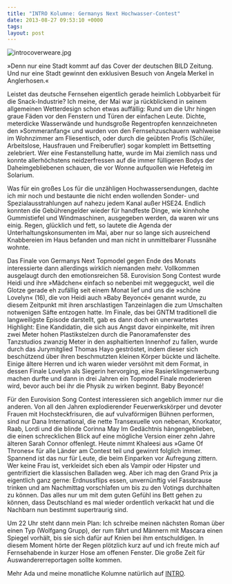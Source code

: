 ```yaml
---
title: "INTRO Kolumne: Germanys Next Hochwasser-Contest"
date: 2013-08-27 09:53:10 +0000
tags: 
layout: post
---
```

<img src="/content/images/introcoverweare.jpg" alt="introcoverweare.jpg" />

»Denn nur eine Stadt kommt auf das Cover der deutschen BILD Zeitung. Und nur eine Stadt gewinnt den exklusiven Besuch von Angela Merkel in Anglerhosen.«

Leistet das deutsche Fernsehen eigentlich gerade heimlich Lobbyarbeit für die Snack-Industrie? Ich meine, der Mai war ja rückblickend in seinem allgemeinen Wetterdesign schon etwas auffällig: Rund um die Uhr hingen graue Fäden vor den Fenstern und Türen der einfachen Leute. Dichte, meterdicke Wasserwände und hundsgroße Regentropfen kennzeichneten den »Sommeranfang« und wurden von den Fernsehzuschauern wahlweise im Wohnzimmer am Fliesentisch, oder durch die geübten Profis (Schüler, Arbeitslose, Hausfrauen und Freiberufler) sogar komplett im Bettsetting zelebriert. Wer eine Festanstellung hatte, wurde im Mai ziemlich nass und konnte allerhöchstens neidzerfressen auf die immer fülligeren Bodys der Daheimgebliebenen schauen, die vor Wonne aufquollen wie Hefeteig im Solarium.

Was für ein großes Los für die unzähligen Hochwassersendungen, dachte ich mir noch und bestaunte die nicht enden wollenden Sonder- und Spezialausstrahlungen auf nahezu jedem Kanal außer HSE24. Endlich konnten die Gebührengelder wieder für handfeste Dinge, wie kinnhohe Gummistiefel und Windmaschinen, ausgegeben werden, da waren wir uns einig. Regen, glücklich und fett, so lautete die Agenda der Unterhaltungskonsumenten im Mai, aber nur so lange sich ausreichend Knabbereien im Haus befanden und man nicht in unmittelbarer Flussnähe wohnte.

Das Finale von Germanys Next Topmodel gegen Ende des Monats interessierte dann allerdings wirklich niemanden mehr. Vollkommen ausgelaugt durch den emotionsreichen 58. Eurovision Song Contest wurde Heidi und ihre »Mädchen« einfach so nebenbei mit weggeguckt, weil die Glotze gerade eh zufällig seit einem Monat lief und uns die »schöne Lovelyn« (16), die von Heidi auch »Baby Beyoncé« genannt wurde, zu diesem Zeitpunkt mit ihren arschlastigen Tanzeinlagen die zum Umschalten notwenigen Säfte entzogen hatte. Im Finale, das bei GNTM traditionell die langweiligste Episode darstellt, gab es dann doch ein unerwartetes Highlight: Eine Kandidatin, die sich aus Angst davor einpinkelte, mit ihren zwei Meter hohen Plastikstelzen durch die Panoramafenster des Tanzstudios zwanzig Meter in den asphaltierten Innenhof zu fallen, wurde durch das Jurymitglied Thomas Hayo geströstet, indem dieser sich beschützend über ihren beschmutzten kleinen Körper bückte und lächelte. Einige ältere Herren und ich waren wieder versöhnt mit dem Format, in dessen Finale Lovelyn als Siegerin hervorging, eine Rasierklingenwerbung machen durfte und dann in drei Jahren ein Topmodel Finale moderieren wird, bevor auch bei ihr die Physik zu wirken beginnt. Baby Beyoncé!

Für den Eurovision Song Contest interessieren sich angeblich immer nur die anderen. Von all den Jahren explodierender Feuerwerkskörper und devoter Frauen mit Hochsteckfrisuren, die auf vulvaförmigen Bühnen performen, sind nur Dana International, die nette Transexuelle von nebenan, Knorkator, Raab, Lordi und die blinde Corinna May Im Gedächtnis hängengeblieben, die einen schrecklichen Blick auf eine mögliche Version einer zehn Jahre älteren Sarah Connor offenlegt. Heute nimmt Khaleesi aus »Game Of Thrones« für alle Länder am Contest teil und gewinnt folglich immer. Spannend ist das nur für Leute, die beim Einparken vor Aufregung zittern. Wer keine Frau ist, verkleidet sich eben als Vampir oder Hipster und gentrifiziert die klassischen Balladen weg. Aber ich mag den Grand Prix ja eigentlich ganz gerne: Erdnussflips essen, unvernünftig viel Fassbrause trinken und am Nachmittag vorschlafen um bis zu den Votings durchhalten zu können. Das alles nur um mit dem guten Gefühl ins Bett gehen zu können, dass Deutschland es mal wieder ordentlich verkackt hat und die Nachbarn nun bestimmt supertraurig sind.

Um 22 Uhr steht dann mein Plan: Ich schreibe meinen nächsten Roman über einen Typ (Wolfgang Grupp), der rum fährt und Männern mit Mascara einen Spiegel vorhält, bis sie sich dafür auf Knien bei ihm entschuldigen. In diesem Moment hörte der Regen plötzlich kurz auf und ich freute mich auf Fernsehabende in kurzer Hose am offenen Fenster. Die große Zeit für Auswandererreportagen sollte kommen.

Mehr Ada und meine monatliche Kolumne natürlich auf [INTRO](http://www.intro.de/autor/Ada%20Blitzkrieg).
